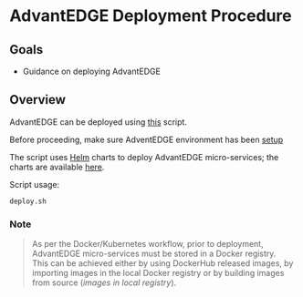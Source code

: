 # AdvantEDGE Deployment Procedure
## Goals
- Guidance on deploying AdvantEDGE

## Overview
AdvantEDGE can be deployed using [this](../deploy.sh) script.

Before proceeding, make sure AdventEDGE environment has been [setup](setup.md)

The script uses [Helm](https://helm.sh/) charts to deploy AdvantEDGE micro-services; the charts are available [here](../charts).

Script usage:
```
deploy.sh
```

### Note
> As per the Docker/Kubernetes workflow, prior to deployment, AdvantEDGE micro-services must be stored in a Docker registry.<br/> This can be achieved either by using DockerHub released images, by importing images in the local Docker registry or by building images from source (*images in local registry*).
